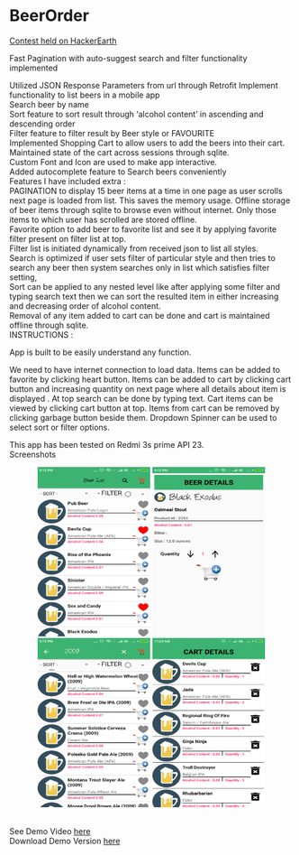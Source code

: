 # BeerOrder

<a href = 'https://www.hackerearth.com/challenge/hiring/thoughtworks-mobile-developer-hiring-challenge-1/'>Contest held on HackerEarth </a>
<br>


Fast Pagination with auto-suggest search and filter functionality implemented

Utilized JSON Response Parameters from url through Retrofit
Implement functionality to list beers in a mobile app
<br>
Search beer by name
<br>
 Sort feature to sort result through ‘alcohol content’ in ascending and descending order
 <br>
Filter feature to filter result by Beer style or FAVOURITE 
<br>
 Implemented Shopping Cart to allow users to add the beers into their cart. Maintained state of the cart across sessions through sqlite.
<br>Custom Font and Icon are used to make app interactive.
<br>
Added autocomplete feature to Search beers conveniently 
<br>
Features I have included extra :<br>
PAGINATION to display 15 beer items at a time in one page as user scrolls next page is loaded from list. This saves the memory usage.
Offline storage of beer items through sqlite to browse even without internet. Only those items to which user has scrolled are stored offline.
<br>
Favorite option to add beer to favorite list and see it by applying favorite filter present on filter list at top.
<br>
Filter list is initiated dynamically from received json to list all styles.
<br>
Search is optimized if user sets filter of particular style and then tries to search any beer then system searches only in list which satisfies filter setting,
<br>
Sort can be applied to any nested level like after applying some filter and typing search text then we can sort the resulted item in either increasing and decreasing order of alcohol content.
<br>
Removal of any item added to cart can be done and cart is maintained offline through sqlite.
<br>
INSTRUCTIONS :


App is built to be easily understand any function.

We need to have internet connection to load data.
Items can be added to favorite by clicking heart button.
Items can be added to cart by clicking cart button and increasing quantity on next page where all details about item is displayed .
At top search can be done by typing text.
Cart items can be viewed by clicking cart button at top.
Items from cart can be removed by clicking garbage button beside them.
Dropdown Spinner can be used to select sort or filter options.


This app has been tested on Redmi 3s prime API 23.
<br>
Screenshots
 <p align = 'center'>
 <img  width = '200' height = '300' src = 'https://github.com/kushagrasaxenaknit/BeerOrder/blob/master/Screenshots/Screenshot_2018-07-01-17-10-02-264_com.kushagra.beerorder.png' />
  <img width = '200' height = '300' src = 'https://github.com/kushagrasaxenaknit/BeerOrder/blob/master/Screenshots/Screenshot_2018-07-01-17-10-16-095_com.kushagra.beerorder.png'/>
     <img  width = '200' height = '300' src = 'https://github.com/kushagrasaxenaknit/BeerOrder/blob/master/Screenshots/Screenshot_2018-07-01-17-10-40-654_com.kushagra.beerorder.png' />
  <img width = '200' height = '300' src = 'https://github.com/kushagrasaxenaknit/BeerOrder/blob/master/Screenshots/Screenshot_2018-07-21-11-24-16-494_com.kushagra.beerorder.png'/>

   
 </p>
 <br>
See Demo Video <a href = 'https://github.com/kushagrasaxenaknit/BeerOrder/blob/master/Screenshots/Demo%20Video.mp4'>here </a>
<br>
Download Demo Version <a href = 'https://github.com/kushagrasaxenaknit/BeerOrder/blob/master/Screenshots/kushagraBeer.apk'>here </a>

